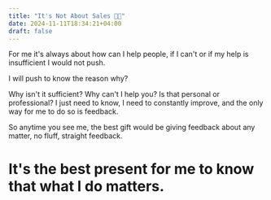 ```yaml
---
title: "It's Not About Sales 💆🏻"
date: 2024-11-11T18:34:21+04:00
draft: false
---
```


For me it's always about how can I help people, if I can't or if my help is insufficient I would not push. 

I will push to know the reason why?


Why isn't it sufficient? Why can't I help you? Is that personal or professional? I just need to know, I need to constantly improve, and the only way for me to do so is feedback.

So anytime you see me, the best gift would be giving feedback about any matter, no fluff, straight feedback. 

# It's the best present for me to know that what I do matters.
